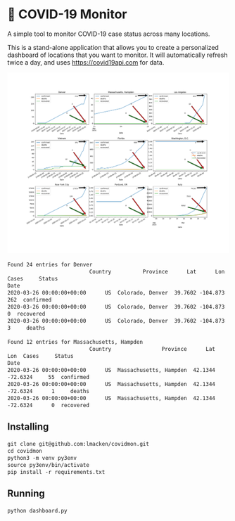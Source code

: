 # 🦠 COVID-19 Monitor

A simple tool to monitor COVID-19 case status across many locations.

This is a stand-alone application that allows you to create a personalized
dashboard of locations that you want to monitor. It will automatically refresh
twice a day, and uses https://covid19api.com for data.

![screenshot](https://github.com/lmacken/covidmon/raw/master/screenshot.png "COVID-19 Monitor1")

    Found 24 entries for Denver
                              Country          Province      Lat      Lon  Cases     Status
    Date
    2020-03-26 00:00:00+00:00      US  Colorado, Denver  39.7602 -104.873    262  confirmed
    2020-03-26 00:00:00+00:00      US  Colorado, Denver  39.7602 -104.873      0  recovered
    2020-03-26 00:00:00+00:00      US  Colorado, Denver  39.7602 -104.873      3     deaths

    Found 12 entries for Massachusetts, Hampden
                              Country                Province      Lat      Lon  Cases     Status
    Date
    2020-03-26 00:00:00+00:00      US  Massachusetts, Hampden  42.1344 -72.6324     55  confirmed
    2020-03-26 00:00:00+00:00      US  Massachusetts, Hampden  42.1344 -72.6324      1     deaths
    2020-03-26 00:00:00+00:00      US  Massachusetts, Hampden  42.1344 -72.6324      0  recovered


## Installing

    git clone git@github.com:lmacken/covidmon.git
    cd covidmon
    python3 -m venv py3env
    source py3env/bin/activate
    pip install -r requirements.txt


## Running

    python dashboard.py
